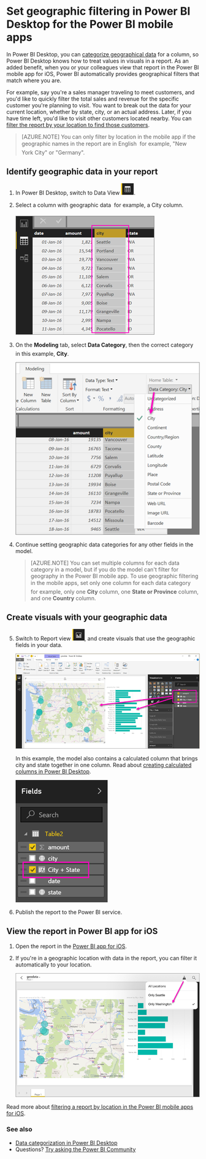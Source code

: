<properties 
   pageTitle="Set geographic filtering in Power BI Desktop for the Power BI mobile apps"
   description="When you set geographic filtering in your model in Power BI Desktop, you can filter data for your location automatically in the Power BI mobile apps for iOS."
   services="powerbi" 
   documentationCenter="" 
   authors="maggiesMSFT" 
   manager="mblythe" 
   editor=""
   tags=""
   qualityFocus="no"
   qualityDate=""/>
 
<tags
   ms.service="powerbi"
   ms.devlang="NA"
   ms.topic="article"
   ms.tgt_pltfrm="NA"
   ms.workload="powerbi"
   ms.date="10/12/2016"
   ms.author="maggies"/>

# Set geographic filtering in Power BI Desktop for the Power BI mobile apps

In Power BI Desktop, you can [categorize geographical data](powerbi-desktop-data-categorization.md) for a column, so Power BI Desktop knows how to treat values in visuals in a report. As an added benefit, when you or your colleagues view that report in the Power BI mobile app for iOS, Power BI automatically provides geographical filters that match where you are. 

For example, say you're a sales manager traveling to meet customers, and you'd like to quickly filter the total sales and revenue for the specific customer you're planning to visit. You want to break out the data for your current location, whether by state, city, or an actual address. Later, if you have time left, you'd like to visit other customers located nearby. You can [filter the report by your location to find those customers](powerbi-mobile-geofiltering.md).

> [AZURE.NOTE] You can only filter by location in the mobile app if the geographic names in the report are in English &#150; for example, "New York City" or "Germany".

## Identify geographic data in your report

1. In Power BI Desktop, switch to Data View ![](media/powerbi-desktop-mobile-geofiltering/pbi_desktop_data_icon.png).

2. Select a column with geographic data &#151; for example, a City column.

    ![](media/powerbi-desktop-mobile-geofiltering/power-bi-desktop-geo-column.png)

3. On the **Modeling** tab, select **Data Category**, then the correct category &#151; in this example, **City**.

    ![](media/powerbi-desktop-mobile-geofiltering/power-bi-desktop-geo-category.png)

4. Continue setting geographic data categories for any other fields in the model. 

    > [AZURE.NOTE] You can set multiple columns for each data category in a model, but if you do the model can't filter for geography in the Power BI mobile app. To use geographic filtering in the mobile apps, set only one column for each data category &#151; for example, only one **City** column, one **State or Province** column, and one **Country** column. 

## Create visuals with your geographic data

5. Switch to Report view ![](media/powerbi-desktop-mobile-geofiltering/power-bi-desktop-report-icon.png), and create visuals that use the geographic fields in your data. 

    ![](media/powerbi-desktop-mobile-geofiltering/power-bi-desktop-geo-report.png)

    In this example, the model also contains a calculated column that brings city and state together in one column. Read about [creating calculated columns in Power BI Desktop](powerbi-desktop-calculated-columns.md).

    ![](media/powerbi-desktop-mobile-geofiltering/power-bi-desktop-city-state-column.png)

6. Publish the report to the Power BI service.

## View the report in Power BI app for iOS

1. Open the report in the [Power BI app for iOS](powerbi-mobile-ipad-iphone-apps.md).

2. If you're in a geographic location with data in the report, you can filter it automatically to your location.

    ![](media/powerbi-desktop-mobile-geofiltering/power-bi-mobile-geo-map-set-filter.png)

Read more about [filtering a report by location in the Power BI mobile apps for iOS](powerbi-mobile-geofiltering.md).

### See also  

- [Data categorization in Power BI Desktop](powerbi-desktop-data-categorization.md)  
- Questions? [Try asking the Power BI Community](http://community.powerbi.com/)